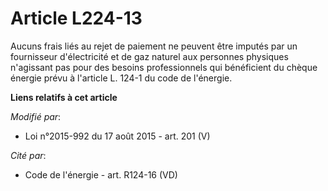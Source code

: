 # Article L224-13

Aucuns frais liés au rejet de paiement ne peuvent être imputés par un fournisseur d'électricité et de gaz naturel aux
personnes physiques n'agissant pas pour des besoins professionnels qui bénéficient du chèque énergie prévu à l'article L.
124-1 du code de l'énergie.

**Liens relatifs à cet article**

_Modifié par_:

  - Loi n°2015-992 du 17 août 2015 - art. 201 (V)

_Cité par_:

  - Code de l'énergie - art. R124-16 (VD)
